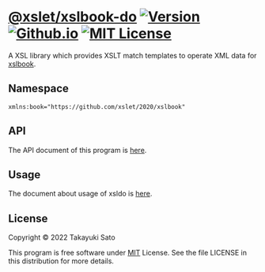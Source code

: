 # [@xslet/xslbook-do][repo-url] [![Version][ver-image]][api-url] [![Github.io][io-image]][io-url] [![MIT License][mit-image]][mit-url]

A XSL library which provides XSLT match templates to operate XML data for [xslbook](https://github.com/xslet/xslbook).


## Namespace

`xmlns:book="https://github.com/xslet/2020/xslbook"`


## API

The API document of this program is [here][api-url].


## Usage

The document about usage of xsldo is [here][usage-url].


## License

Copyright &copy; 2022 Takayuki Sato

This program is free software under [MIT][mit-url] License.
See the file LICENSE in this distribution for more details.


[repo-url]: https://github.com/xslet/xslbook-do
[io-image]: https://img.shields.io/badge/HP-github.io-ff8888.svg
[io-url]: https://xslet.github.io/xslbook-do/
[ver-image]: https://img.shields.io/badge/version-0.2.0-blue.svg
[mit-image]: https://img.shields.io/badge/license-MIT-green.svg
[mit-url]: https://opensource.org/licenses/MIT
[api-url]: https://xslet.github.io/xslbook-do/api/xslbook-do.xml
[usage-url]: https://xslet.github.io/xslbook-do/#usage
